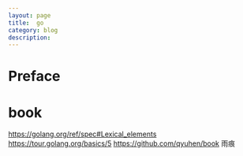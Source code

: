 ```yaml
---
layout: page
title:	go
category: blog
description:
---
```

# Preface

# book
https://golang.org/ref/spec#Lexical_elements
https://tour.golang.org/basics/5
https://github.com/qyuhen/book
雨痕 

